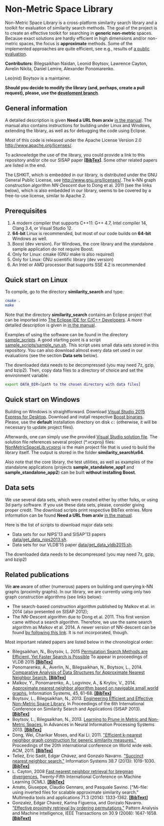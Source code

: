 Non-Metric Space Library
=================
Non-Metric Space Library is a cross-platform similarity search library and a toolkit for evaluation of similarity search methods.
The goal of the project is to create an effective toolkit for searching in **generic non-metric** spaces.
Because exact solutions are hardly efficient in high dimensions and/or non-metric spaces, the focus is **approximate**
methods. Some of the implemented approaches are quite efficient, see e.g., results of [a public evaluation](https://github.com/erikbern/ann-benchmarks).

**Contributors**: Bilegsaikhan Naidan, Leonid Boytsov, Lawrence Cayton, Avrelin Nikita, Daniel Lemire, Alexander Ponomarenko.

Leo(nid) Boytsov is a maintainer.

**Should you decide to modify the library (and, perhaps, create a pull request), please, use the [develoment branch](https://github.com/searchivarius/NonMetricSpaceLib/tree/develop)**.

General information
-----------------------

A detailed description is given **Need a URL from arxiv** [in the manual](). The manual also contains instructions for building under Linux and Windows, extending the library, as well as for debugging the code using Eclipse.

Most of this code is released under the
Apache License Version 2.0 http://www.apache.org/licenses/.

To acknowledge the use of the library, you could provide a link to this repository and/or cite our SISAP paper [**[BibTex]**](http://dblp.uni-trier.de/rec/bibtex/conf/sisap/BoytsovN13). Some other related papers are listed in the end.

The LSHKIT, which is embedded in our library, is distributed under the GNU General Public License, see http://www.gnu.org/licenses/. The k-NN graph construction algorithm *NN-Descent* due to Dong et al. 2011 (see the links below), which is also embedded in our library, seems to be covered by a free-to-use license, similar to Apache 2.

Prerequisites
-----------------------

1. A modern compiler that supports C++11: G++ 4.7, Intel compiler 14, Clang 3.4, or Visual Studio 12.
2. **64-bit** Linux is recommended, but most of our code builds on **64-bit** Windows as well.
3. Boost (dev version). For Windows, the core library and the standalone sample application do not require Boost.
4. Only for Linux: cmake (GNU make is also required) 
5. Only for Linux: GNU scientific library (dev version) 
6. An Intel or AMD processor that supports SSE 4.2 is recommended


Quick start on Linux
-----------------------

To compile, go to the directory **similarity_search** and type:  
```bash
cmake .
make  
```

Note that the directory **similarity_search** contains an Eclipse project that can be imported into [The Eclipse IDE for C/C++ Developers](http://www.eclipse.org/downloads/moreinfo/c.php).  A more detailed description is given in [in the manual](docs/manual.pdf).  

Examples of using the software can be found in the directory [sample_scripts](sample_scripts). A good starting point is a script [sample_scripts/sample_run.sh](sample_scripts/sample_run.sh). This script uses small data sets stored in this repository. You can also download almost every data set used in our evaluations (see the section **Data sets** below).

The downloaded data needs to be decompressed (you may need 7z, gzip, and bzip2). Then, copy data files to a directory of choice and set the environment variable:  

```bash
export DATA_DIR=[path to the chosen directory with data files]
```

Quick start on Windows
-----------------------
Building on Windows is straightforward.
Download [Visual Studio 2015 Express for Desktop](https://www.visualstudio.com/en-us/downloads/download-visual-studio-vs.aspx). 
Download and install respective [Boost binaries](http://sourceforge.net/projects/boost/files/boost-binaries/1.59.0/boost_1_59_0-msvc-14.0-32.exe/download). Please, use the **default** installation directory on disk ``c:`` (otherwise, it will be necessary to update project files).

Afterwards, one can simply use the provided  [Visual Studio solution file](similarity_search/NonMetricSpaceLib.sln).
The solution file references several project (\*.vcxproj) files: 
[NonMetricSpaceLib.vcxproj](similarity_search/src/NonMetricSpaceLib.vcxproj)
is the main project file that is used to build the library itself.
The output is stored in the folder **similarity_search\x64**.

Also note that the core library, the test utilities,
 as well as examples of the standalone applications (projects **sample_standalone_app1**
and **sample_standalone_app2**)
can be built **without installing Boost**. 


Data sets
-----------------------

We use several data sets, which were created either by other folks,
or using 3d party software. If you use these data sets, please, consider
giving proper credit. The download scripts print respective BibTex entries.
More information can be found **Need a URL from arxiv** [in the manual]().

Here is the list of scripts to download major data sets:
* Data sets for our NIPS'13 and SISAP'13 papers [data/get_data_nips2013.sh](data/get_data_nips2013.sh).  
* Data sets for our VLDB'15 paper [data/get_data_vldb2015.sh](data/get_data_vldb2015.sh).  

The downloaded data needs to be decompressed (you may need 7z, gzip, and bzip2)

Related publications
-----------------------

We **are** aware of other (numerous) papers on building and querying k-NN graphs (proximity graphs). In our library, we are currently using only two graph construction algorithms (see links below):

* The search-based construction algorithm published by Malkov et al. in 2014 (also presented on SISAP 2012);
* The NN-Descent algorithm due to Dong et al. 2011. This first version came without a search algorithm. Therefore, we use the same search algorithm as Malkov et al. 2014. A newer version of NN-descent can be found [by following this link](http://www.kgraph.org/). It is not incorporated, though.

Most important related papers are listed below in the chronological order: 


* Bilegsaikhan, N., Boytsov, L. 2015 [Permutation Search Methods are Efficient, Yet Faster Search is Possible](http://boytsov.info/pubs/p2332-naidan-arxiv.pdf) To appear in proceedings of VLDB 2015 [**[BibTex]**](http://dblp.uni-trier.de/rec/bibtex/journals/corr/NaidanBN15)
* Ponomarenko, A., Averlin, N., Bilegsaikhan, N., Boytsov, L., 2014. [Comparative Analysis of Data Structures for Approximate Nearest Neighbor Search.](http://boytsov.info/pubs/da2014.pdf) [**[BibTex]**](http://scholar.google.com/scholar.bib?q=info:yOjNiT2Ql4AJ:scholar.google.com/&output=citation&hl=en&ct=citation&cd=0)
* Malkov, Y., Ponomarenko, A., Logvinov, A., & Krylov, V., 2014. [Approximate nearest neighbor algorithm based on navigable small world graphs.](http://www.sciencedirect.com/science/article/pii/S0306437913001300) Information Systems, 45, 61-68. [**[BibTex]**](http://dblp.uni-trier.de/rec/bibtex/journals/is/MalkovPLK14)
* Boytsov, L., Bilegsaikhan, N., 2013. [Engineering Efficient and Effective Non-Metric Space Library.](http://boytsov.info/pubs/sisap2013.pdf)   In Proceedings of the 6th International Conference on Similarity Search and Applications (SISAP 2013). [**[BibTex]**](http://dblp.uni-trier.de/rec/bibtex/conf/sisap/BoytsovN13)  
* Boytsov, L., Bilegsaikhan, N., 2013. [Learning to Prune in Metric and Non-Metric Spaces.](http://boytsov.info/pubs/nips2013.pdf)   In Advances in Neural Information Processing Systems 2013. [**[BibTex]**](http://dblp.uni-trier.de/rec/bibtex/conf/nips/BoytsovN13)
* Dong, Wei, Charikar Moses, and Kai Li. 2011. ["Efficient k-nearest neighbor graph construction for generic similarity measures."](http://wwwconference.org/proceedings/www2011/proceedings/p577.pdf) Proceedings of the 20th international conference on World wide web. ACM, 2011.
[**[BibTex]**](http://dblp.uni-trier.de/rec/bibtex/conf/mir/DongWCL12)
* Tellez, Eric Sadit, Edgar Chávez, and Gonzalo Navarro. ["Succinct nearest neighbor search."](http://www.dcc.uchile.cl/~gnavarro/ps/is12.pdf) Information Systems 38.7 (2013): 1019-1030. [**[BibTex]**](http://dblp.uni-trier.de/rec/bibtex/journals/is/TellezCN13)
* L. Cayton, 2008 [Fast nearest neighbor retrieval for bregman divergences.](http://lcayton.com/bbtree.pdf) Twenty-Fifth International Conference on Machine Learning (ICML). [**[BibTex]**](http://dblp.uni-trier.de/rec/bibtex/conf/icml/Cayton08)
* Amato, Giuseppe, Claudio Gennaro, and Pasquale Savino. ["Mi-file: using inverted files for scalable approximate similarity search." Multimedia tools and applications 71.3 (2014): 1333-1362. [**[BibText]**](http://dblp.uni-trier.de/rec/bibtex/conf/infoscale/AmatoS08)
* Gonzalez, Edgar Chavez, Karina Figueroa, and Gonzalo Navarro. ["Effective proximity retrieval by ordering permutations."](http://www.dcc.uchile.cl/~gnavarro/ps/tpami07.pdf) Pattern Analysis and Machine Intelligence, IEEE Transactions on 30.9 (2008): 1647-1658. [**[BibText]**](http://dblp.uni-trier.de/rec/bibtex/journals/pami/ChavezFN08)




